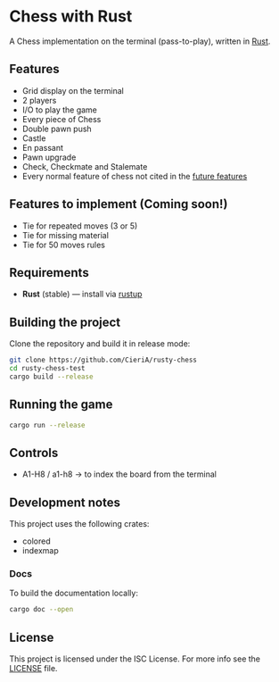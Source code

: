 # Chess with Rust
A Chess implementation on the terminal (pass-to-play), written in [Rust](https://www.rust-lang.org).

## Features
- Grid display on the terminal
- 2 players
- I/O to play the game
- Every piece of Chess
- Double pawn push
- Castle
- En passant
- Pawn upgrade
- Check, Checkmate and Stalemate
- Every normal feature of chess not cited in the [future features](#features-to-implement-coming-soon)

## Features to implement (Coming soon!)
- Tie for repeated moves (3 or 5)
- Tie for missing material
- Tie for 50 moves rules

## Requirements
- **Rust** (stable) — install via [rustup](https://rustup.rs)

## Building the project
Clone the repository and build it in release mode:
```bash
git clone https://github.com/CieriA/rusty-chess
cd rusty-chess-test
cargo build --release
```

## Running the game
```bash
cargo run --release
```

## Controls
- A1-H8 / a1-h8 -> to index the board from the terminal

## Development notes
This project uses the following crates:
- colored
- indexmap

### Docs
To build the documentation locally:
```bash
cargo doc --open
```

## License
This project is licensed under the ISC License. For more info see the [LICENSE](LICENSE) file.
